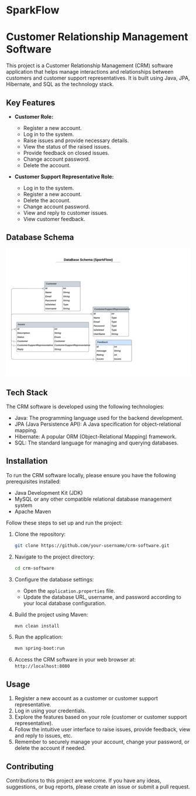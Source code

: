 # SparkFlow

# Customer Relationship Management Software

This project is a Customer Relationship Management (CRM) software application that helps manage interactions and relationships between customers and customer support representatives. It is built using Java, JPA, Hibernate, and SQL as the technology stack.

## Key Features

- **Customer Role:**
  - Register a new account.
  - Log in to the system.
  - Raise issues and provide necessary details.
  - View the status of the raised issues.
  - Provide feedback on closed issues.
  - Change account password.
  - Delete the account.

- **Customer Support Representative Role:**
  - Log in to the system.
  - Register a new account.
  - Delete the account.
  - Change account password.
  - View and reply to customer issues.
  - View customer feedback.
## Database Schema
<p> <img src="SparkFlow Database Schema.png" alt="Project Diagram"> </p>

## Tech Stack

The CRM software is developed using the following technologies:

- Java: The programming language used for the backend development.
- JPA (Java Persistence API): A Java specification for object-relational mapping.
- Hibernate: A popular ORM (Object-Relational Mapping) framework.
- SQL: The standard language for managing and querying databases.

## Installation

To run the CRM software locally, please ensure you have the following prerequisites installed:

- Java Development Kit (JDK)
- MySQL or any other compatible relational database management system
- Apache Maven

Follow these steps to set up and run the project:

1. Clone the repository:

   ```bash
   git clone https://github.com/your-username/crm-software.git
   ```

2. Navigate to the project directory:

   ```bash
   cd crm-software
   ```

3. Configure the database settings:

   - Open the `application.properties` file.
   - Update the database URL, username, and password according to your local database configuration.

4. Build the project using Maven:

   ```bash
   mvn clean install
   ```

5. Run the application:

   ```bash
   mvn spring-boot:run
   ```

6. Access the CRM software in your web browser at: `http://localhost:8080`

## Usage

1. Register a new account as a customer or customer support representative.
2. Log in using your credentials.
3. Explore the features based on your role (customer or customer support representative).
4. Follow the intuitive user interface to raise issues, provide feedback, view and reply to issues, etc.
5. Remember to securely manage your account, change your password, or delete the account if needed.

## Contributing

Contributions to this project are welcome. If you have any ideas, suggestions, or bug reports, please create an issue or submit a pull request.


